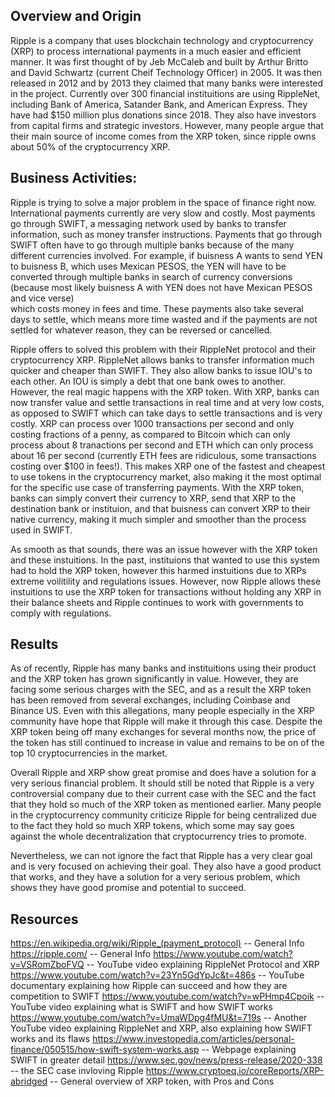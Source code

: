 ## Overview and Origin

Ripple is a company that uses blockchain technology and cryptocurrency (XRP) to process 
international payments in a much easier and efficient manner. It was first thought of by Jeb McCaleb 
and built by Arthur Britto and David Schwartz (current Cheif Technology Officer) in 2005. 
It was then released in 2012 and by 2013 they claimed that many banks were interested in the project. 
Currently over 300 financial instituitions are using RippleNet, including Bank of America, 
Satander Bank, and American Express. 
They have had $150 million plus donations since 2018. 
They also have investors from capital firms and strategic investors.
However, many people argue that their main source of income comes from the XRP token, since ripple owns
about 50% of the cryptocurrency XRP.



## Business Activities:

Ripple is trying to solve a major problem in the space of finance right now. International payments
currently are very slow and costly. Most payments go through SWIFT, a messaging network used by banks
to transfer information, such as money transfer instructions. 
Payments that go through SWIFT often have to go through multiple banks because of the many different 
currencies involved. 
For example, if buisness A wants to send YEN to buisness B, which uses
Mexican PESOS, the YEN will have to be converted through multiple banks in search of currency conversions 
(because most likely buisness A with YEN does not have Mexican PESOS and vice verse)  
which costs money in fees and time.
These payments also take several days to settle, which means more time wasted and if the payments 
are not settled for whatever reason, they can be reversed or cancelled. 

Ripple offers to solved this problem with their RippleNet protocol and their cryptocurrency XRP. RippleNet 
allows banks to transfer information much quicker and cheaper than SWIFT. They also allow banks
to issue IOU's to each other. An IOU is simply a debt that one bank owes to another. However, the real 
magic happens with the XRP token. With XRP, banks can now transfer value and settle transactions in real
time and at very low costs, as opposed to SWIFT which can take days to settle transactions and is very 
costly. XRP can process over 1000 transactions per second and only costing fractions of a penny, as 
compared to Bitcoin which can only process about 8 tranactions per second and ETH which can only process
about 16 per second (currently ETH fees are ridiculous, some transactions costing over $100 in fees!). 
This makes XRP one of the fastest and cheapest to use tokens in the cryptocurrency market, also making
it the most optimal for the specific use case of transferring payments.
With the XRP token, banks can simply convert their currency to XRP, send that XRP to the destination
bank or instituion, and that buisness can convert XRP to their native currency, making it much simpler
and smoother than the process used in SWIFT. 

As smooth as that sounds, there was an issue however with the XRP token and these instuitions.
In the past, instituions that wanted to use this system had to hold the XRP token, however this harmed 
instuitions due to XRPs extreme voilitility and regulations issues. However, now Ripple allows these
instuitions to use the XRP token for transactions without holding any XRP in their balance sheets and
Ripple continues to work with governments to comply with regulations.



## Results

As of recently, Ripple has many banks and instituitions using their product and the XRP token has grown significantly
in value. However, they are facing some serious charges with the SEC, and as a result the XRP token has
been removed from several exchanges, including Coinbase and Binance US. Even with this allegations, 
many people especially in the XRP community have hope that Ripple will make it through this case. 
Despite the XRP token being off many exchanges for several months now, the price of the token has still
continued to increase in value and remains to be on of the top 10 cryptocurrencies in the market. 

Overall Ripple and XRP show great promise and does have a solution for a very serious financial problem.
It should still be noted that Ripple is a very controversial company due to their current case with the 
SEC and the fact that they hold so much of the XRP token as mentioned earlier. Many people in the cryptocurrency
community criticize Ripple for being centralized due to the fact they hold so much XRP tokens,
which some may say goes against the whole decentralization that cryptocurrency tries to promote.

Nevertheless, we can not ignore the fact that Ripple has a very clear goal and is very focused on achieving their goal.
They also have a good product that works, and they have a solution for a very serious problem, which shows 
they have good promise and potential to succeed. 

## Resources

https://en.wikipedia.org/wiki/Ripple_(payment_protocol) -- General Info
https://ripple.com/ -- General Info
https://www.youtube.com/watch?v=VSRomZboFVQ -- YouTube video explaining RippleNet Protocol and XRP
https://www.youtube.com/watch?v=23Yn5GdYpJc&t=486s -- YouTube documentary explaining how Ripple can succeed and how they are competition to SWIFT
https://www.youtube.com/watch?v=wPHmp4Cpoik -- YouTube video explaining what is SWIFT and how SWIFT works
https://www.youtube.com/watch?v=UmaWDpg4fMU&t=719s -- Another YouTube video explaining RippleNet and XRP, also explaining how SWIFT works and its flaws
https://www.investopedia.com/articles/personal-finance/050515/how-swift-system-works.asp -- Webpage explaining SWIFT in greater detail
https://www.sec.gov/news/press-release/2020-338 -- the SEC case invloving Ripple
https://www.cryptoeq.io/coreReports/XRP-abridged -- General overview of XRP token, with Pros and Cons
